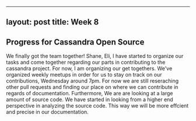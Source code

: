 
---
layout: post
title: Week 8
---
## Progress for Cassandra Open Source

We finally got the team together! Shane, Eli, I have started to organize our tasks and come together regarding our parts in contributing to the cassandra project. For now, I am organizing our get togethers. We've organized weekly meetups in order for us to stay on track on our contributions, Wednesday around 7pm. For now we are still reseraching other pull requests and finding our place on where we can contribute in regards of documentation. Furthermore, We are are looking at a large amount of source code. We have started in looking from a higher end perspective in analyzing the source code. This way we will be more effcient and precise in our documentation.

